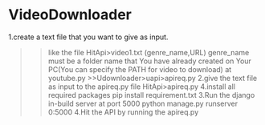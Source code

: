 # VideoDownloader


1.create a text file that you want to give as input.
  >>like the file HitApi>video1.txt    (genre_name,URL)
  genre_name must be a folder name that You have already created on Your PC(You can specify the PATH for video to download)
  at youtube.py >>Udownloader>uapi>apireq.py
2.give the text file as input to the apireq.py file
  >>HitApi>apireq.py
4.install all required packages 
  >>pip install requirement.txt
3.Run the django in-build server at port 5000
  >>python manage.py runserver 0:5000 
4.Hit the API by running the apireq.py
